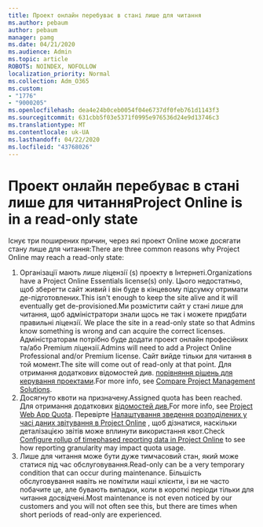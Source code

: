 ```yaml
---
title: Проект онлайн перебуває в стані лише для читання
ms.author: pebaum
author: pebaum
manager: pamg
ms.date: 04/21/2020
ms.audience: Admin
ms.topic: article
ROBOTS: NOINDEX, NOFOLLOW
localization_priority: Normal
ms.collection: Adm_O365
ms.custom:
- "1776"
- "9000205"
ms.openlocfilehash: dea4e24b0ceb0054f04e6737df0feb761d1143f3
ms.sourcegitcommit: 631cbb5f03e5371f0995e976536d24e9d13746c3
ms.translationtype: MT
ms.contentlocale: uk-UA
ms.lasthandoff: 04/22/2020
ms.locfileid: "43768026"
---
```

# <a name="project-online-is-in-a-read-only-state"></a><span data-ttu-id="37408-102">Проект онлайн перебуває в стані лише для читання</span><span class="sxs-lookup"><span data-stu-id="37408-102">Project Online is in a read-only state</span></span>

<span data-ttu-id="37408-103">Існує три поширених причин, через які проект Online може досягати стану лише для читання:</span><span class="sxs-lookup"><span data-stu-id="37408-103">There are three common reasons why Project Online may reach a read-only state:</span></span>

1. <span data-ttu-id="37408-104">Організації мають лише ліцензії (s) проекту в Інтернеті.</span><span class="sxs-lookup"><span data-stu-id="37408-104">Organizations have a Project Online Essentials license(s) only.</span></span> <span data-ttu-id="37408-105">Цього недостатньо, щоб зберегти сайт живий і він буде в кінцевому підсумку отримати де-підготовлених.</span><span class="sxs-lookup"><span data-stu-id="37408-105">This isn't enough to keep the site alive and it will eventually get de-provisioned.</span></span><span data-ttu-id="37408-106">Ми розмістити сайт у стані лише для читання, щоб адміністратори знали щось не так і можете придбати правильні ліцензії.</span><span class="sxs-lookup"><span data-stu-id="37408-106"> We place the site in a read-only state so that Admins know something is wrong and can acquire the correct licenses.</span></span> <span data-ttu-id="37408-107">Адміністраторам потрібно буде додати проект онлайн професійних та/або Premium ліцензії.</span><span class="sxs-lookup"><span data-stu-id="37408-107">Admins will need to add a Project Online Professional and/or Premium license.</span></span> <span data-ttu-id="37408-108">Сайт вийде тільки для читання в той момент.</span><span class="sxs-lookup"><span data-stu-id="37408-108">The site will come out of read-only at that point.</span></span> <span data-ttu-id="37408-109">Для отримання додаткових відомостей див. [порівняння рішень для керування проектами](https://products.office.com/project/compare-microsoft-project-management-software?tab=1).</span><span class="sxs-lookup"><span data-stu-id="37408-109">For more info, see [Compare Project Management Solutions](https://products.office.com/project/compare-microsoft-project-management-software?tab=1).</span></span>
2. <span data-ttu-id="37408-110">Досягнуто квоти на призначену.</span><span class="sxs-lookup"><span data-stu-id="37408-110">Assigned quota has been reached.</span></span> <span data-ttu-id="37408-111">Для отримання додаткових [відомостей див.](https://docs.microsoft.com/projectonline/tune-project-online-performance#project-web-app-quota)</span><span class="sxs-lookup"><span data-stu-id="37408-111">For more info, see [Project Web App Quota](https://docs.microsoft.com/projectonline/tune-project-online-performance#project-web-app-quota).</span></span> <span data-ttu-id="37408-112">Перевірте [Налаштування зведення розподілених у часі даних звітування в Project Online](https://docs.microsoft.com/ProjectOnline/configure-rollup-of-timephased-reporting-data-in-project-online) , щоб дізнатися, наскільки деталізацією звітів може вплинути використання квот.</span><span class="sxs-lookup"><span data-stu-id="37408-112">Check [Configure rollup of timephased reporting data in Project Online](https://docs.microsoft.com/ProjectOnline/configure-rollup-of-timephased-reporting-data-in-project-online) to see how reporting granularity may impact quota usage.</span></span>
3. <span data-ttu-id="37408-113">Лише для читання може бути дуже тимчасовий стан, який може статися під час обслуговування.</span><span class="sxs-lookup"><span data-stu-id="37408-113">Read-only can be a very temporary condition that can occur during maintenance.</span></span> <span data-ttu-id="37408-114">Більшість обслуговування навіть не помітили наші клієнти, і ви не часто побачите це, але бувають випадки, коли в короткі періоди тільки для читання досвідчені.</span><span class="sxs-lookup"><span data-stu-id="37408-114">Most maintenance is not even noticed by our customers and you will not often see this, but there are times when short periods of read-only are experienced.</span></span>
